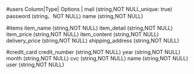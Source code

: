  #users
 Column|Type|   Options   |
 mail (string,NOT NULL,unique: true)
 password (string、NOT NULL)
 name (string,NOT NULL)

 #items
 item_name (string,NOT NULL)
 item_detail (string,NOT NULL)
 item_price (string,NOT NULL)
 item_content (string,NOT NULL)
 delivery_price (string,NOT NULL)
 shipping_address (string,NOT NULL)

 #credit_card 
 credit_number (string,NOT NULL)
 year (string,NOT NULL)
 month (string,NOT NULL)
 cvc (string,NOT NULL)
 name (string,NOT NULL)
 user (string,NOT NULL)




